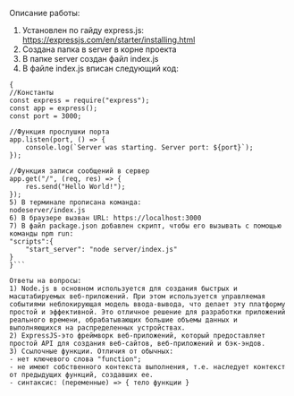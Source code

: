 Описание работы:
1) Установлен по гайду express.js: https://expressjs.com/en/starter/installing.html
2) Создана папка в server в корне проекта
3) В папке server создан файл index.js
4) В файле index.js вписан следующий код:

```{javascript} 
{
//Константы
const express = require("express");
const app = express();
const port = 3000;

//Функция прослушки порта
app.listen(port, () => {
    console.log(`Server was starting. Server port: ${port}`);
});

//Функция записи сообщений в сервер
app.get("/", (req, res) => {
    res.send("Hello World!");
});
5) В терминале прописана команда:
nodeserver/index.js
6) В браузере вызван URL: https://localhost:3000
7) В файл package.json добавлен скрипт, чтобы его вызывать с помощью команды npm run:
"scripts":{
    "start_server": "node server/index.js"
}
}```

Ответы на вопросы:
1) Node.js в основном используется для создания быстрых и масштабируемых веб-приложений. При этом используется управляемая событиями неблокирующая модель ввода-вывода, что делает эту платформу простой и эффективной. Это отличное решение для разработки приложений реального времени, обрабатывающих большие объемы данных и выполняющихся на распределенных устройствах.
2) ExpressJS-это фреймворк веб-приложений, который предоставляет простой API для создания веб-сайтов, веб-приложений и бэк-эндов.
3) Ссылочные функции. Отличия от обычных:
- нет ключевого слова "function";
- не имеют собственного контекста выполнения, т.е. наследует контекст от предыдущих функций, создавших ее.
- синтаксис: (переменные) => { тело функции }

